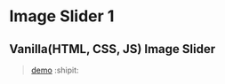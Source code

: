 # Image Slider 1

## Vanilla(HTML, CSS, JS) Image Slider

> [demo](https://igorashs.github.io/image-slider-1/) :shipit:
